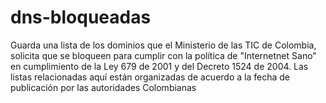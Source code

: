 # dns-bloqueadas
Guarda una lista de los dominios que el Ministerio de las TIC de Colombia, solicita que se bloqueen para cumplir con la política de "Internetnet Sano" en cumplimiento de la Ley 679 de 2001 y del Decreto 1524 de 2004.
Las listas relacionadas aquí están organizadas de acuerdo a la fecha de publicación por las autoridades Colombianas
